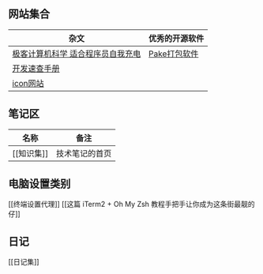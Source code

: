 
## 网站集合
| 杂文                                                                | 优秀的开源软件                                                        |
| ------------------------------------------------------------------- | --------------------------------------------------------------------- |
| [极客计算机科学 适合程序员自我充电](https://www.geeksforgeeks.org/) | [Pake打包软件](https://github.com/tw93/Pake/blob/master/README_CN.md) |
| [开发速查手册](https://quickref.me/)                                |                                                                       |
| [icon网站](https://macosicons.com/#/)                                                                    |                                                                       |
    
## 笔记区
| 名称       | 备注       |
| ---------- | ---------- |
| [[知识集]] | 技术笔记的首页 |

## 电脑设置类别
[[终端设置代理]]
[[这篇 iTerm2 + Oh My Zsh 教程手把手让你成为这条街最靓的仔]]

## 日记
[[日记集]]




